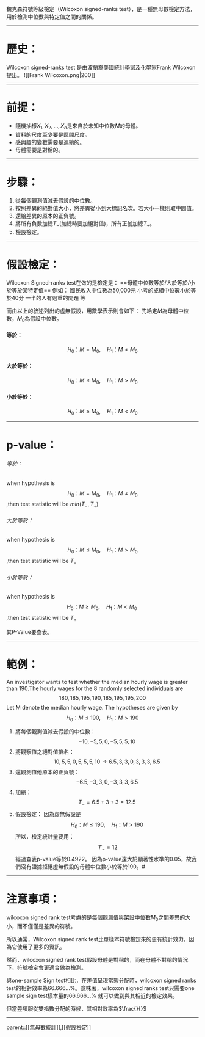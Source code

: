 魏克森符號等級檢定（Wilcoxon signed-ranks test），是一種無母數檢定方法，用於檢測中位數與特定值之間的關係。
- - -
# 歷史：
Wilcoxon signed-ranks test 是由波蘭裔美國統計學家及化學家Frank Wilcoxon提出。
![[Frank Wilcoxon.png|200]]
- - -
# 前提：
- 隨機抽樣$X_1,X_2,\ldots,X_n$是來自於未知中位數$M$的母體。
- 資料的尺度至少要是區間尺度。
- 感興趣的變數需要是連續的。
- 母體需要是對稱的。
- - -
# 步驟：
1. 從每個觀測值減去假設的中位數。
2. 按照差異的絕對值大小，將差異從小到大標記名次。若大小一樣則取中間值。
3. 還給差異的原本的正負號。
4. 將所有負數加總$T_-$(加總時要加絕對值)，所有正號加總$T_+$。
5. 檢設檢定。
- - -
# 假設檢定：
Wilcoxon Signed-ranks test在做的是檢定是：
==母體中位數等於/大於等於/小於等於某特定值==
例如：
國民收入中位數為50,000元
小考的成績中位數小於等於40分
一半的人有過重的問題
等

而由以上的敘述列出的虛無假設，用數學表示則會如下：
先給定$M$為母體中位數，$M_0$為假設中位數。
#### 等於：
$$
H_0：M=M_0 ,\quad H_1：M\neq M_0
$$
#### 大於等於：
$$
H_0：M\leq M_0 ,\quad H_1：M> M_0
$$
#### 小於等於：
$$
H_0：M\geq M_0 ,\quad H_1：M< M_0
$$
- - -
# p-value：
###### 等於：
when hypothesis is
$$
H_0：M=M_0 ,\quad H_1：M\neq M_0
$$
,then test statistic will be
$min(T_-,T_+)$
###### 大於等於：
when hypothesis is
$$
H_0：M\leq M_0 ,\quad H_1：M> M_0
$$
,then test statistic will be
$T_-$
###### 小於等於：
when hypothesis is
$$
H_0：M\geq M_0 ,\quad H_1：M< M_0\; 
$$
,then test statistic will be
$T_+$

其P-Value要查表。
- - -
# 範例：
An investigator wants to test whether the median hourly wage is greater than 190.The hourly wages for the 8 randomly selected individuals are
$$
180,185,195,190,185,195,195,200
$$
Let M denote the median hourly wage. The hypotheses are given by
$$
H_0：M\leq 190,\quad H_1：M>190
$$

1. 將每個觀測值減去假設的中位數：
$$
-10,-5,5,0,-5,5,5,10
$$
2. 將觀察值之絕對值排名：
$$
10,5,5,0,5,5,5,10\rightarrow6.5,3,3,0,3,3,3,6.5
$$
3. 還觀測值他原本的正負號：
$$
-6.5,-3,3,0,-3,3,3,6.5
$$
4. 加總：
$$
T_-=6.5+3+3=12.5
$$
5. 假設檢定：
因為虛無假設是
$$
H_0：M\leq 190,\quad H_1：M>190
$$
所以，檢定統計量要用：
$$
Ｔ_-=12
$$
經過查表p-value等於0.4922。
因為p-value遠大於顯著性水準的0.05，故我們沒有證據拒絕虛無假設的母體中位數小於等於190。#
- - -
# 注意事項：
wilcoxon signed rank test考慮的是每個觀測值與架設中位數$M_0$之間差異的大小，而不僅僅是差異的符號。

所以通常，Wilcoxon signed rank test比單樣本符號檢定來的更有統計效力，因為它使用了更多的資訊。

然而，wilcoxon signed rank test假設母體是對稱的，而在母體不對稱的情況下，符號檢定會更適合做為檢測。

與one-sample Sign test相比，在差值呈現常態分配時，wilcoxon signed ranks test的相對效率為$66.666\ldots\%$。意味著，wilcoxon signed ranks test只需要one sample sign test樣本量的$66.666\ldots\%$ 就可以做到與其相近的檢定效果。

但當差項服從雙指數分配的時候，其相對效率為$\frac{}{}$
- - -
parent::[[無母數統計]],[[假設檢定]]